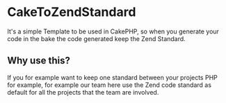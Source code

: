 # CakeToZendStandard

It's a simple Template to be used in CakePHP, so when you generate your code in the bake the code generated keep the Zend Standard.

## Why use this?

If you for example want to keep one standard between your projects PHP for example, for example our team here use the Zend code standard as default for all the projects that the team are involved.
